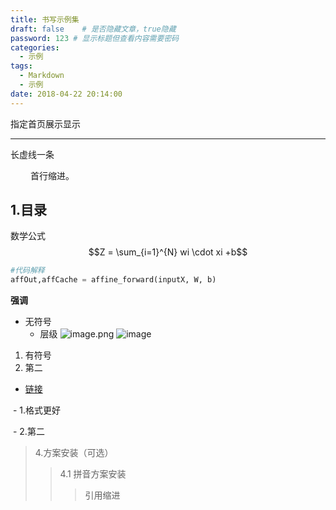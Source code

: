 ```yaml
---
title: 书写示例集
draft: false	# 是否隐藏文章，true隐藏
password: 123 # 显示标题但查看内容需要密码
categories:
  - 示例
tags:
  - Markdown
  - 示例
date: 2018-04-22 20:14:00
---
```

指定首页展示显示
<!--more-->

---
长虚线一条

&emsp;&emsp; 首行缩进。
## 1.目录
数学公式$$Z = \sum_{i=1}^{N} wi \cdot xi +b$$
``` python
#代码解释
affOut,affCache = affine_forward(inputX, W, b)
```
**强调**
- 无符号
	- 层级
![image.png](https://deembear.top/1.png)
![image](/images/1.png)
1. 有符号
2. 第二
- [链接](https://deembear.top)

 - 1.格式更好

 - 2.第二

>4.方案安装（可选）
>>4.1 拼音方案安装
>>>引用缩进